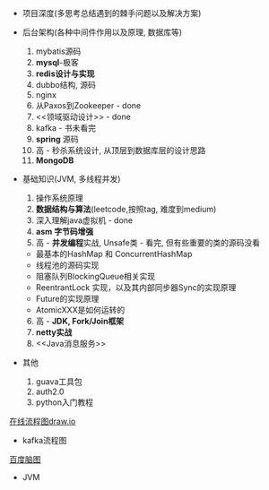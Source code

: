 
- 项目深度(多思考总结遇到的棘手问题以及解决方案)

- 后台架构(各种中间件作用以及原理, 数据库等)
	
	1. mybatis源码
	2.  **mysql**-极客
	3. **redis设计与实现**
	4. dubbo结构, 源码
	5. nginx
	6. 从Paxos到Zookeeper - done
	7. <<领域驱动设计>> - done
	8. kafka - 书未看完
	9. **spring** 源码
	10. 高 - 秒杀系统设计, 从顶层到数据库层的设计思路
	11. **MongoDB** 
	
- 基础知识(JVM, 多线程并发)

  1. 操作系统原理
  2. **数据结构与算法**(leetcode,按照tag, 难度到medium)
  3. 深入理解java虚拟机 - done
  4. **asm 字节码增强**
  5.  高 - **并发编程**实战, Unsafe类 - 看完, 但有些重要的类的源码没看
     - 最基本的HashMap 和 ConcurrentHashMap
     - 线程池的源码实现
     - 阻塞队列BlockingQueue相关实现
     - ReentrantLock 实现，以及其内部同步器Sync的实现原理
     - Future的实现原理
     - AtomicXXX是如何运转的

  6. 高 - **JDK, Fork/Join框架**
  7. **netty实战**
  8. <<Java消息服务>>

- 其他
	1) guava工具包
	2) auth2.0
	3) python入门教程


[在线流程图draw.io](https://www.draw.io/)
- kafka流程图

[百度脑图](https://naotu.baidu.com/)
- JVM
